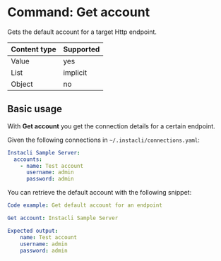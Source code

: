 # Command: Get account

Gets the default account for a target Http endpoint.

| Content type | Supported |
|--------------|-----------|
| Value        | yes       |
| List         | implicit  |
| Object       | no        |

## Basic usage

With **Get account** you get the connection details for a certain endpoint.

Given the following connections in `~/.instacli/connections.yaml`:

```yaml file:connections.yaml
Instacli Sample Server:
  accounts:
    - name: Test account
      username: admin
      password: admin
```

You can retrieve the default account with the following snippet:

```yaml
Code example: Get default account for an endpoint

Get account: Instacli Sample Server

Expected output:
    name: Test account
    username: admin
    password: admin
```

